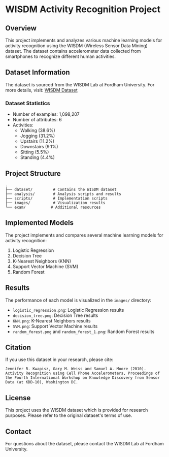 # WISDM Activity Recognition Project

## Overview
This project implements and analyzes various machine learning models for activity recognition using the WISDM (Wireless Sensor Data Mining) dataset. The dataset contains accelerometer data collected from smartphones to recognize different human activities.

## Dataset Information
The dataset is sourced from the WISDM Lab at Fordham University. For more details, visit: [WISDM Dataset](https://www.cis.fordham.edu/wisdm/dataset.php)

### Dataset Statistics
- Number of examples: 1,098,207
- Number of attributes: 6
- Activities:
  - Walking (38.6%)
  - Jogging (31.2%)
  - Upstairs (11.2%)
  - Downstairs (9.1%)
  - Sitting (5.5%)
  - Standing (4.4%)

## Project Structure
```
.
├── dataset/         # Contains the WISDM dataset
├── analysis/        # Analysis scripts and results
├── scripts/         # Implementation scripts
├── images/          # Visualization results
└── exam/           # Additional resources
```

## Implemented Models
The project implements and compares several machine learning models for activity recognition:

1. Logistic Regression
2. Decision Tree
3. K-Nearest Neighbors (KNN)
4. Support Vector Machine (SVM)
5. Random Forest

## Results
The performance of each model is visualized in the `images/` directory:
- `logistic_regression.png`: Logistic Regression results
- `decision_tree.png`: Decision Tree results
- `KNN.png`: K-Nearest Neighbors results
- `SVM.png`: Support Vector Machine results
- `random_forest.png` and `random_forest_1.png`: Random Forest results

## Citation
If you use this dataset in your research, please cite:
```
Jennifer R. Kwapisz, Gary M. Weiss and Samuel A. Moore (2010). Activity Recognition using Cell Phone Accelerometers, Proceedings of the Fourth International Workshop on Knowledge Discovery from Sensor Data (at KDD-10), Washington DC.
```

## License
This project uses the WISDM dataset which is provided for research purposes. Please refer to the original dataset's terms of use.

## Contact
For questions about the dataset, please contact the WISDM Lab at Fordham University.

